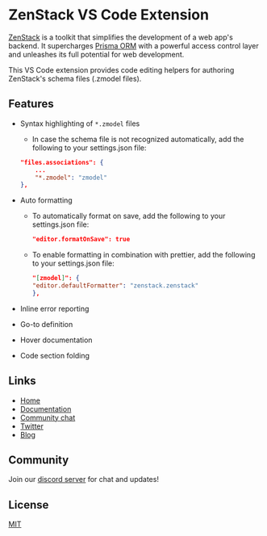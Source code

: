 # ZenStack VS Code Extension

[ZenStack](https://zenstack.dev) is a toolkit that simplifies the development of a web app's backend. It supercharges [Prisma ORM](https://prisma.io) with a powerful access control layer and unleashes its full potential for web development.

This VS Code extension provides code editing helpers for authoring ZenStack's schema files (.zmodel files).

## Features

-   Syntax highlighting of `*.zmodel` files

    -   In case the schema file is not recognized automatically, add the following to your settings.json file:

    ```json
    "files.associations": {
        ...
        "*.zmodel": "zmodel"
    },
    ```

-   Auto formatting

    -   To automatically format on save, add the following to your settings.json file:

        ```json
        "editor.formatOnSave": true
        ```

    -   To enable formatting in combination with prettier, add the following to your settings.json file:
        ```json
        "[zmodel]": {
        "editor.defaultFormatter": "zenstack.zenstack"
        },
        ```

-   Inline error reporting
-   Go-to definition
-   Hover documentation
-   Code section folding

## Links

-   [Home](https://zenstack.dev)
-   [Documentation](https://zenstack.dev/docs)
-   [Community chat](https://discord.gg/Ykhr738dUe)
-   [Twitter](https://twitter.com/zenstackhq)
-   [Blog](https://dev.to/zenstack)

## Community

Join our [discord server](https://discord.gg/Ykhr738dUe) for chat and updates!

## License

[MIT](https://github.com/zenstackhq/zenstack/blob/main/LICENSE)
